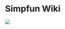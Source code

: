 # Simpfun Wiki
<a href="https://github.com/ZengXiaoPi/Simpfun_Wiki/graphs/contributors">
  <img src="https://contrib.rocks/image?repo=ZengXiaoPi/Simpfun_Wiki" />
</a>